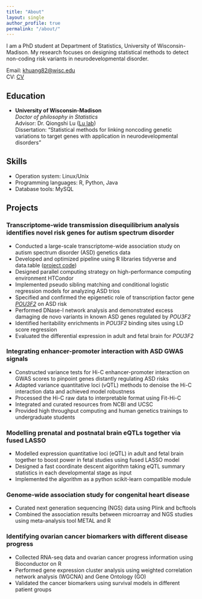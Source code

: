 ```yaml
---
title: "About"
layout: single
author_profile: true
permalink: "/about/"
---
```



I am a PhD student at Department of Statistics, University of Wisconsin-Madison. My research focuses on designing statistical methods to detect non-coding risk variants in neurodevelopmental disorder.

Email: <khuang82@wisc.edu> \
CV: [CV](/assets/docs/KHuangCV.pdf)


## Education

- **University of Wisconsin-Madison**  
*Doctor of philosophy in Statistics*                                   
Advisor: Dr. Qiongshi Lu ([Lu lab](https://qlu-lab.org/))
\
Dissertation: “Statistical methods for linking noncoding genetic variations to target genes with application in neurodevelopmental disorders”

## Skills
- Operation system: Linux/Unix
- Programming languages: R, Python, Java
- Database tools: MySQL

## Projects

### Transcriptome-wide transmission disequilibrium analysis identifies novel risk genes for autism spectrum disorder

- Conducted a large-scale transcriptome-wide association study on autism spectrum disorder (ASD) genetics data
- Developed and optimized pipeline using R libraries tidyverse and data.table ([project code](https://github.com/qlu-lab/TITANS))
- Designed parallel computing strategy on high-performance computing environment HTCondor
- Implemented pseudo sibling matching and conditional logistic regression models for analyzing ASD trios
- Specified and confirmed the epigenetic role of transcription factor gene [*POU3F2*](https://www.ncbi.nlm.nih.gov/gene/5454) on ASD risk
- Performed DNase-I network analysis and demonstrated excess damaging de novo variants in known ASD genes regulated by *POU3F2*
- Identified heritability enrichments in *POU3F2* binding sites using LD score regression
- Evaluated the differential expression in adult and fetal brain for *POU3F2*

### Integrating enhancer-promoter interaction with ASD GWAS signals
- Constructed variance tests for Hi-C enhancer-promoter interaction on GWAS scores to pinpoint genes distantly regulating ASD risks
- Adapted variance quantitative loci (vQTL) methods to denoise the Hi-C interaction data and achieved model robustness
- Processed the Hi-C raw data to interpretable format using Fit-Hi-C
- Integrated and curated resources from NCBI and UCSC
- Provided high throughput computing and human genetics trainings to undergraduate students


### Modelling prenatal and postnatal brain eQTLs together via fused LASSO
- Modelled expression quantitative loci (eQTL) in adult and fetal brain together to boost power in fetal studies using fused LASSO model
- Designed a fast coordinate descent algorithm taking eQTL summary statistics in each developmental stage as input
- Implemented the algorithm as a python scikit-learn compatible module

### Genome-wide association study for congenital heart disease
- Curated next generation sequencing (NGS) data using Plink and bcftools
- Combined the association results between microarray and NGS studies using meta-analysis tool METAL and R

### Identifying ovarian cancer biomarkers with different disease progress
- Collected RNA-seq data and ovarian cancer progress information using Bioconductor on R
- Performed gene expression cluster analysis using weighted correlation network analysis (WGCNA) and Gene Ontology (GO)
- Validated the cancer biomarkers using survival models in different patient groups


